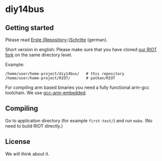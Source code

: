 diy14bus
========


Getting started
---------------
Please read [Erste (Repository-)Schritte](http://michz.github.io/diy14bus/2014/12/Erste-Repo-Schritte/) (german).

Short version in english:
Please make sure that you have cloned
[our RIOT fork](https://github.com/patkan/RIOT) on the same directory level.

Example:

    /home/user/home-project/diy14bus/   # this repository
    /home/user/home-project/RIOT/       # patkan/RIOT


For compiling arm based binaries you need a fully functional arm-gcc toolchain.
We use [gcc-arm-embedded](https://launchpad.net/~terry.guo/+archive/ubuntu/gcc-arm-embedded).


Compiling
---------
Go to application directory (for example `first-test/`) and run `make`.
(No need to build RIOT directly.)


License
-------
We will think about it.
